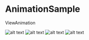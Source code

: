 # AnimationSample
ViewAnimation

![alt text](https://2.bp.blogspot.com/-tQ1foehYb2g/WRM6V1z-_eI/AAAAAAAAJ0w/rsqA8ifAizE_PyF3gzRzIHtBjhA1Ytg7ACLcB/s400/an1.gif)
![alt text](https://1.bp.blogspot.com/-C-6kHlN2ZXU/WRM6gpWj_eI/AAAAAAAAJ00/RfjJwcyJulEAc57tRv8dZF9dXxN8m_UVACLcB/s400/an3.gif)
![alt text](https://1.bp.blogspot.com/-apHyHKsUsnQ/WRM6maMI1MI/AAAAAAAAJ04/30PBZPE96-k8J6Vv02Wfkc4G5k9HBuIwwCLcB/s400/an2.gif)
![alt text](https://1.bp.blogspot.com/-hKquIFGxJZQ/WRM6rh2XPqI/AAAAAAAAJ08/VlGFpyWOliYqPA-09a3lH5K_IbGI83NdACLcB/s400/an4.gif)
